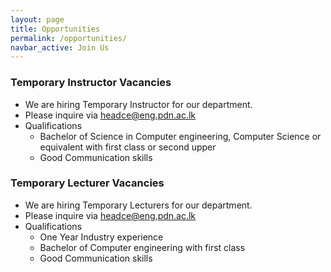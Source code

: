 ```yaml
---
layout: page
title: Opportunities
permalink: /opportunities/
navbar_active: Join Us
---
```



### Temporary Instructor Vacancies

- We are hiring Temporary Instructor for our department.
- Please inquire via headce@eng.pdn.ac.lk
- Qualifications
    - Bachelor of Science in Computer engineering, Computer Science or equivalent with first class or second upper
    - Good Communication skills

### Temporary Lecturer Vacancies

- We are hiring Temporary Lecturers for our department.
- Please inquire via headce@eng.pdn.ac.lk
- Qualifications
    - One Year Industry experience
    - Bachelor of Computer engineering with first class
    - Good Communication skills
